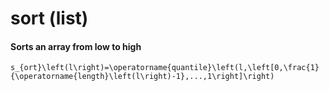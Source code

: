 # sort (list)
#### Sorts an array from low to high
    s_{ort}\left(l\right)=\operatorname{quantile}\left(l,\left[0,\frac{1}{\operatorname{length}\left(l\right)-1},...,1\right]\right)
